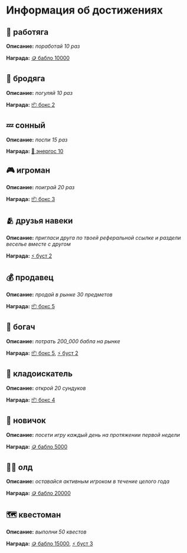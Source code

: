 # Информация об достижениях

## 💼 работяга

**Описание:** _поработай 10 раз_

**Награда:** [🪙 бабло 10000](items.md#бабло)

## 🚶 бродяга

**Описание:** _погуляй 10 раз_

**Награда:** [📦 бокс 2](items.md#бокс)

## 💤 сонный

**Описание:** _поспи 15 раз_

**Награда:** [🔋 энергос 10](items.md#энергос)

## 🎮 игроман

**Описание:** _поиграй 20 раз_

**Награда:** [📦 бокс 3](items.md#бокс)

## 🫂 друзья навеки

**Описание:** _пригласи друга по твоей реферальной ссылке и раздели веселье вместе с другом_

**Награда:** [⚡ буст 2](items.md#буст)

## 💰 продавец

**Описание:** _продай в рынке 30 предметов_

**Награда:** [📦 бокс 5](items.md#бокс)

## 💸 богач

**Описание:** _потрать 200_000 бабла на рынке_

**Награда:** [📦 бокс 5](items.md#бокс), [⚡ буст 2](items.md#буст)

## 🎁 кладоискатель

**Описание:** _открой 20 сундуков_

**Награда:** [📦 бокс 4](items.md#бокс)

## 👋 новичок

**Описание:** _посети игру каждый день на протяжении первой недели_

**Награда:** [🪙 бабло 5000](items.md#бабло)

## 👨‍🦳 олд

**Описание:** _оставайся активным игроком в течение целого года_

**Награда:** [🪙 бабло 20000](items.md#бабло)

## 🗺️ квестоман

**Описание:** _выполни 50 квестов_

**Награда:** [🪙 бабло 15000](items.md#бабло), [⚡ буст 3](items.md#буст)

